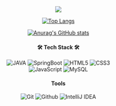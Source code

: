 <div align="center">
<img src="https://capsule-render.vercel.app/api?type=Soft&color=auto&height=150&section=header&text=Welcome%20to-nl-Sugnhoon's%20git%20hub&animation=blinking&fontColor=ffffff" />


[![Top Langs](https://github-readme-stats.vercel.app/api/top-langs/?username=swLsh)](https://github.com/anuraghazra/github-readme-stats)

[![Anurag's GitHub stats](https://github-readme-stats.vercel.app/api?username=swLsh)](https://github.com/anuraghazra/github-readme-stats)
</div>
<div align="center">
    <h4>🛠 Tech Stack 🛠</h4>
    <img src="https://img.shields.io/badge/Java-007396?style=for-the-badge&logo=Java&logoColor=white" alt="JAVA">
    <img src="https://img.shields.io/badge/springboot-6DB33F?style=for-the-badge&logo=springboot&logoColor=white" alt="SpringBoot">
    <img src="https://img.shields.io/badge/HTML5-E34F26?style=for-the-badge&logo=HTML5&logoColor=white" alt="HTML5">
    <img src="https://img.shields.io/badge/css3-%231572B6.svg?style=for-the-badge&logo=css&logoColor=white" alt="CSS3">
    <br>
    <img src="https://img.shields.io/badge/javascript-%23323330.svg?style=for-the-badge&logo=javascript&logoColor=%23F7DF1E" alt="JavaScript">
    <img src="https://img.shields.io/badge/Mysql-4479A1?style=for-the-badge&logo=Mysql&logoColor=white" alt="MySQL">
    <br>
    <h4>Tools</h4>
    <img src="https://img.shields.io/badge/Git-F05032?style=for-the-badge&logo=git&logoColor=white" alt="Git">
    <img src="https://img.shields.io/badge/Github-181717?style=for-the-badge&logo=Github&logoColor=white" alt="Github">
    <img src="https://img.shields.io/badge/intellijidea-000000?style=for-the-badge&logo=intellijidea&logoColor=white" alt="IntelliJ IDEA">
    <br>
</div>
